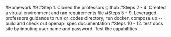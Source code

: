 #Homework #9
#Step 1. Cloned the professors github 
#Steps 2 - 4. Created a virtual environment and ran requirements file
#Steps 5 - 9. Leveraged professors guidance to run qr_codes directory, run docker, compose up --build and check out openapi spec documentation
#Steps 10 - 12. test docs site by inputing user name and password. Test the capabilities